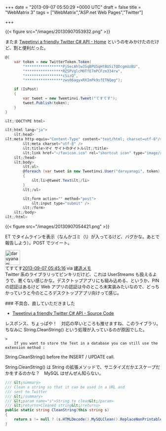 
+++
date = "2013-09-07 05:50:29 +0000 UTC"
draft = false
title = "WebMatrix 3"
tags = ["WebMatrix","ASP.net Web Pages","Twitter"]

+++


{{< figure src="/images/20130907053932.png"  >}}

またま <a href="https://tweetinvi.codeplex.com/">Tweetinvi a friendly Twitter C# API - Home</a> というのをみかけたのだけど、割と便利だった。
```cs
@{
    var token = new TwitterToken.Token(
        "*****************Pj5ecAhlw3SqBPU5qHtBUSiTQDcgmUzBU", 
        "*****************RZSPVglcM0TfE7mPCFzm334rw", 
        "*****************cSizQ", 
        "*****************zws06agyxRXImPk9sfETNQeg");

    if (IsPost)
    {
        var tweet = new Tweetinvi.Tweet("てすてす");
        tweet.Publish(token);
    }
}

&lt;!DOCTYPE html>

&lt;html lang="ja">
    &lt;head>
&lt;meta http-equiv="Content-Type" content="text/html; charset=utf-8"/>
        &lt;meta charset="utf-8" />
        &lt;title>マイ サイトのタイトル&lt;/title>
        &lt;link href="~/favicon.ico" rel="shortcut icon" type="image/x-icon" />
    &lt;/head>
    &lt;body>
        &lt;ul>
        @foreach (var tweet in new Tweetinvi.User("daruyanagi", token).GetUserTimeline())
        {
            &lt;li>@tweet.Text&lt;/li>
        }
        &lt;/ul>

        &lt;form action="" method="post">
            &lt;input type="submit" />
        &lt;/form>
    &lt;/body>
&lt;/html>

```

{{< figure src="/images/20130907054421.png"  >}}

ET でタイムラインを表示（なんかゴミ（\）が入ってるけど、バグかな。あとで報告しよう）。POST でツイート。<div class="twitter-detail twitter-detail-left"><div class="twitter-detail-user"><a class="twitter-user-screen-name" href="http://twitter.com/daruyanagi"><img src="http://a0.twimg.com/profile_images/378800000393919137/3f8f24154e59a5b674e1e6893a34a7e5_normal.png" alt="daruyanagi" height="48" width="48"/></a></div><div class="twitter-detail-tweet">      てすてす<a href="http://twitter.com/daruyanagi/status/376083703023157249" class="twitter-detail-info-permalink"><span class="twitter-detail-info-date">2013-09-07</span> <span class="twitter-detail-info-time">05:45:16</span></a> <span class="twitter-detail-info-source">via <a href="http://127.0.0.1:5551/" rel="nofollow">建造メモ</a></span></div></div>Twitter 系のライブラリってピンキリだけど、これは UserStreams も扱えるようで、悪くない感じかな。デスクトップアプリにも組み込める、というか、PIN の認証はあるけど Web アプリの認証は今のところ未実装みたいなので、どっちかっていうと今のところデスクトップアプリ向けって感じ。

<div class="section">
    ### 不具合、直していただきました
    
<ul>
<li><a href="https://tweetinvi.codeplex.com/SourceControl/changeset/31484">Tweetinvi a friendly Twitter C# API - Source Code</a></li>
</ul>レスポンス、ちょっぱや！　対応の早いところも推せますね、このライブラリ。ちなみに String.CleanString() という処理が入っているのが原因でした。

    >
        If you want to store the Text in a database you can still use the extension method : 
String.CleanString() before the INSERT / UPDATE call. 

    
String.CleanString() は String の拡張メソッドで、サニタイズだかエスケープだかをするのかな？　MySQL はぜんぜん知らない。
```cs
/// &lt;summary>
/// Clean a string so that it can be used in a URL and
/// sent to Twitter
/// &lt;/summary>
/// &lt;param name="s">String to clean&lt;/param>
/// &lt;returns>Cleaned string&lt;/returns>
public static string CleanString(this string s)
{
    return s != null ? (s.HTMLDecode().MySQLClean().ReplaceNonPrintableCharacters(&#39;\\&#39;)) : null;
}

```
</div>

